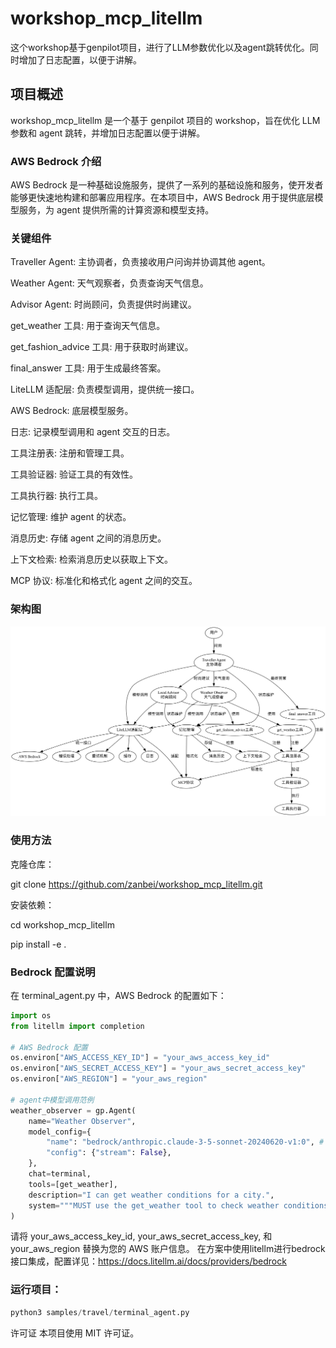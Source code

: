 # workshop_mcp_litellm
这个workshop基于genpilot项目，进行了LLM参数优化以及agent跳转优化。同时增加了日志配置，以便于讲解。

## 项目概述
workshop_mcp_litellm 是一个基于 genpilot 项目的 workshop，旨在优化 LLM 参数和 agent 跳转，并增加日志配置以便于讲解。

### AWS Bedrock 介绍
AWS Bedrock 是一种基础设施服务，提供了一系列的基础设施和服务，使开发者能够更快速地构建和部署应用程序。在本项目中，AWS Bedrock 用于提供底层模型服务，为 agent 提供所需的计算资源和模型支持。

### 关键组件
Traveller Agent: 主协调者，负责接收用户问询并协调其他 agent。

Weather Agent: 天气观察者，负责查询天气信息。

Advisor Agent: 时尚顾问，负责提供时尚建议。

get_weather 工具: 用于查询天气信息。

get_fashion_advice 工具: 用于获取时尚建议。

final_answer 工具: 用于生成最终答案。

LiteLLM 适配层: 负责模型调用，提供统一接口。

AWS Bedrock: 底层模型服务。

日志: 记录模型调用和 agent 交互的日志。

工具注册表: 注册和管理工具。

工具验证器: 验证工具的有效性。

工具执行器: 执行工具。

记忆管理: 维护 agent 的状态。

消息历史: 存储 agent 之间的消息历史。

上下文检索: 检索消息历史以获取上下文。

MCP 协议: 标准化和格式化 agent 之间的交互。


### 架构图
![流程架构图](./genpilot_mcp_architecture_updated.png)


### 使用方法

克隆仓库：

git clone https://github.com/zanbei/workshop_mcp_litellm.git

安装依赖：

cd workshop_mcp_litellm

pip install -e .


### Bedrock 配置说明

在 terminal_agent.py 中，AWS Bedrock 的配置如下：
```python
import os
from litellm import completion

# AWS Bedrock 配置
os.environ["AWS_ACCESS_KEY_ID"] = "your_aws_access_key_id"
os.environ["AWS_SECRET_ACCESS_KEY"] = "your_aws_secret_access_key"
os.environ["AWS_REGION"] = "your_aws_region"

# agent中模型调用范例
weather_observer = gp.Agent(
    name="Weather Observer",
    model_config={
        "name": "bedrock/anthropic.claude-3-5-sonnet-20240620-v1:0", # bedrock的模型ID
        "config": {"stream": False},
    },
    chat=terminal,
    tools=[get_weather],
    description="I can get weather conditions for a city.",
    system="""MUST use the get_weather tool to check weather conditions."""
)
```

请将 your_aws_access_key_id, your_aws_secret_access_key, 和 your_aws_region 替换为您的 AWS 账户信息。
在方案中使用litellm进行bedrock接口集成，配置详见：https://docs.litellm.ai/docs/providers/bedrock

### 运行项目：
```python
python3 samples/travel/terminal_agent.py
```


许可证
本项目使用 MIT 许可证。